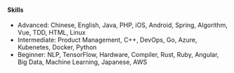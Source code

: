 #### Skills

* Advanced: Chinese, English, Java, PHP, iOS, Android, Spring, Algorithm, Vue, TDD, HTML, Linux
* Intermediate: Product Management, C++, DevOps, Go, Azure, Kubenetes, Docker, Python
* Beginner: NLP, TensorFlow, Hardware, Compiler, Rust, Ruby, Angular, Big Data, Machine Learning, Japanese, AWS
